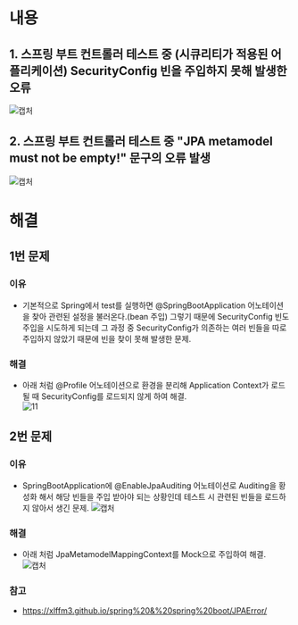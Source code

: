 # 내용
## 1. 스프링 부트 컨트롤러 테스트 중 (시큐리티가 적용된 어플리케이션) SecurityConfig 빈을 주입하지 못해 발생한 오류
![캡처](https://user-images.githubusercontent.com/67107008/145140614-585195d6-62ec-4103-bd86-f3fd45b914c3.PNG)
<br>
## 2. 스프링 부트 컨트롤러 테스트 중 "JPA metamodel must not be empty!" 문구의 오류 발생
![캡처](https://user-images.githubusercontent.com/67107008/145147418-339269e1-54f7-4fbd-a14d-e03c41f38527.PNG)
<br>

# 해결
## 1번 문제
### 이유
- 기본적으로 Spring에서 test를 실행하면 @SpringBootApplication 어노테이션을 찾아 관련된 설정을 불러온다.(bean 주입) 그렇기 때문에 SecurityConfig 빈도 주입을 시도하게 되는데 그 과정 중 SecurityConfig가 의존하는 여러 빈들을 따로 주입하지 않았기 때문에 빈을 찾이 못해 발생한 문제.
### 해결
- 아래 처럼 @Profile 어노테이션으로 환경을 분리해 Application Context가 로드될 때 SecurityConfig를 로드되지 않게 하여 해결.   
![11](https://user-images.githubusercontent.com/67107008/145146843-d4abca83-5dfc-4ed3-b3c2-36db06b0370a.PNG) 
## 2번 문제
### 이유 
- SpringBootApplication에 @EnableJpaAuditing 어노테이션로 Auditing을 황성화 해서 해당 빈들을 주입 받아야 되는 상황인데 테스트 시 관련된 빈들을 로드하지 않아서 생긴 문제.
![캡처](https://user-images.githubusercontent.com/67107008/145147730-3b2130cd-d654-4c17-b5a4-ad73960e9498.PNG)
### 해결
- 아래 처럼 JpaMetamodelMappingContext를 Mock으로 주입하여 해결.
![캡처](https://user-images.githubusercontent.com/67107008/145147935-669d1e0f-35b1-46fc-9d8f-c768deaf5cab.PNG)
### 참고
- https://xlffm3.github.io/spring%20&%20spring%20boot/JPAError/ 
